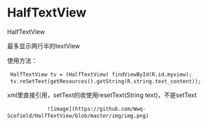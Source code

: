 # HalfTextView
HalfTextView

最多显示两行半的textView


使用方法：
   
	 HalfTextView tv = (HalfTextView) findViewById(R.id.myview);
	 tv.reSetText(getResources().getString(R.string.text_content));
  
	
   xml里直接引用，setText的收使用resetText(String text)，不是setText

                 ![image](https://github.com/Wwq-Scofield/HalfTextView/blob/master/img/img.png)
